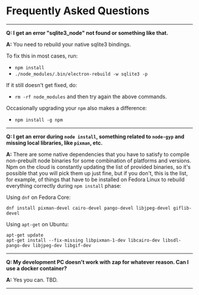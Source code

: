 # Frequently Asked Questions

---

**Q: I get an error "sqlite3_node" not found or something like that.**

**A:** You need to rebuild your native sqlite3 bindings.

To fix this in most cases, run:

- `npm install`
- `./node_modules/.bin/electron-rebuild -w sqlite3 -p`

If it still doesn't get fixed, do:

- `rm -rf node_modules`
  and then try again the above commands.

Occasionally upgrading your `npm` also makes a difference:

- `npm install -g npm`

---

**Q: I get an error during `node install`, something related to `node-gyp` and missing local libraries, like `pixman`, etc.**

**A:** There are some native dependencies that you have to satisfy to compile non-prebuilt node binaries for some combination of platforms and versions. Npm on the cloud is constantly updating the list of provided binaries, so it's possible that you will pick them up just fine, but if you don't, this is the list, for example, of things that have to be installed on Fedora Linux to rebuild everything correctly during `npm install` phase:

Using `dnf` on Fedora Core:

```
dnf install pixman-devel cairo-devel pango-devel libjpeg-devel giflib-devel
```

Using `apt-get` on Ubuntu:

```
apt-get update
apt-get install --fix-missing libpixman-1-dev libcairo-dev libsdl-pango-dev libjpeg-dev libgif-dev
```

---

**Q: My development PC doesn't work with zap for whatever reason. Can I use a docker container?**

**A:** Yes you can. TBD.

---
